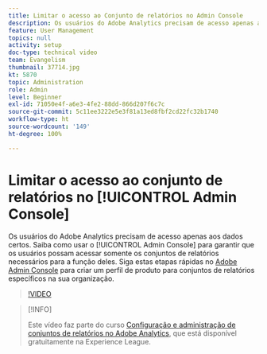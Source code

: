```yaml
---
title: Limitar o acesso ao Conjunto de relatórios no Admin Console
description: Os usuários do Adobe Analytics precisam de acesso apenas aos dados certos. Saiba como usar o Admin Console para garantir que os usuários possam acessar somente os conjuntos de relatórios necessários para a função deles. Siga estas etapas rápidas no Adobe Admin Console para criar um perfil de produto para conjuntos de relatórios específicos na sua organização.
feature: User Management
topics: null
activity: setup
doc-type: technical video
team: Evangelism
thumbnail: 37714.jpg
kt: 5870
topic: Administration
role: Admin
level: Beginner
exl-id: 71050e4f-a6e3-4fe2-88dd-866d207f6c7c
source-git-commit: 5c11ee3222e5e3f81a13ed8fbf2cd22fc32b1740
workflow-type: ht
source-wordcount: '149'
ht-degree: 100%

---
```


# Limitar o acesso ao conjunto de relatórios no [!UICONTROL Admin Console]

Os usuários do Adobe Analytics precisam de acesso apenas aos dados certos. Saiba como usar o [!UICONTROL Admin Console] para garantir que os usuários possam acessar somente os conjuntos de relatórios necessários para a função deles. Siga estas etapas rápidas no [Adobe Admin Console](https://adminconsole.adobe.com/br) para criar um perfil de produto para conjuntos de relatórios específicos na sua organização.

>[!VIDEO](https://video.tv.adobe.com/v/37714/?quality=12&learn=on)

>[!INFO]
>
> Este vídeo faz parte do curso [Configuração e administração de conjuntos de relatórios no Adobe Analytics](https://experienceleague.adobe.com/?recommended=Analytics-A-1-2021.1.administration&amp;lang=pt-BR), que está disponível gratuitamente na Experience League.